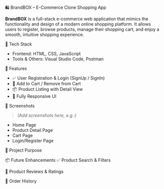 🛍️ BrandBOX – E-Commerce Clone Shopping App

**BrandBOX** is a full-stack e-commerce web application that mimics the functionality and design of a modern online shopping platform. It allows users to register, browse products, manage their shopping cart, and enjoy a smooth, intuitive shopping experience.

 🧰 Tech Stack

- Frontend: HTML, CSS, JavaScript
- Tools & Others: Visual Studio Code, Postman

 🔑 Features

- ✅ User Registration & Login (SignUp / SignIn)
- 🛒 Add to Cart / Remove from Cart
- 📦 Product Listing with Detail View
- 📱 Fully Responsive UI

 📸 Screenshots

> *(Add screenshots here, e.g.:)*

- Home Page  
- Product Detail Page  
- Cart Page  
- Login/Register Page  


🎯 Project Purpose


📦 Future Enhancements
✅ Product Search & Filters

📝 Product Reviews & Ratings

🧾 Order History 


